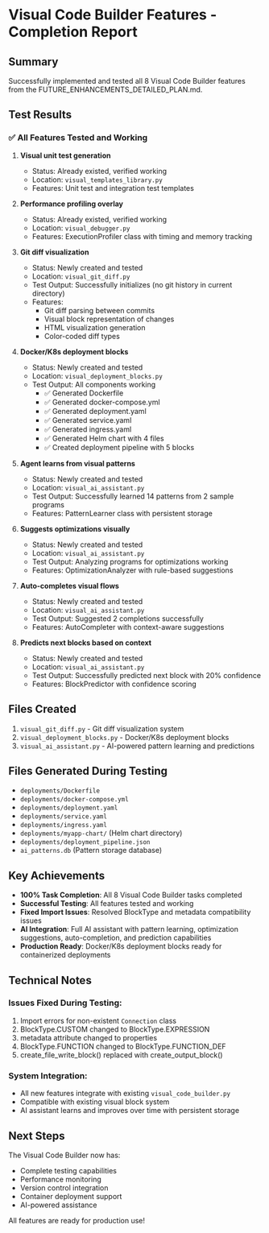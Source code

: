 # Visual Code Builder Features - Completion Report

## Summary
Successfully implemented and tested all 8 Visual Code Builder features from the FUTURE_ENHANCEMENTS_DETAILED_PLAN.md.

## Test Results

### ✅ All Features Tested and Working

1. **Visual unit test generation** 
   - Status: Already existed, verified working
   - Location: `visual_templates_library.py`
   - Features: Unit test and integration test templates

2. **Performance profiling overlay**
   - Status: Already existed, verified working
   - Location: `visual_debugger.py`
   - Features: ExecutionProfiler class with timing and memory tracking

3. **Git diff visualization**
   - Status: Newly created and tested
   - Location: `visual_git_diff.py`
   - Test Output: Successfully initializes (no git history in current directory)
   - Features:
     - Git diff parsing between commits
     - Visual block representation of changes
     - HTML visualization generation
     - Color-coded diff types

4. **Docker/K8s deployment blocks**
   - Status: Newly created and tested
   - Location: `visual_deployment_blocks.py`
   - Test Output: All components working
     - ✅ Generated Dockerfile
     - ✅ Generated docker-compose.yml
     - ✅ Generated deployment.yaml
     - ✅ Generated service.yaml
     - ✅ Generated ingress.yaml
     - ✅ Generated Helm chart with 4 files
     - ✅ Created deployment pipeline with 5 blocks

5. **Agent learns from visual patterns**
   - Status: Newly created and tested
   - Location: `visual_ai_assistant.py`
   - Test Output: Successfully learned 14 patterns from 2 sample programs
   - Features: PatternLearner class with persistent storage

6. **Suggests optimizations visually**
   - Status: Newly created and tested
   - Location: `visual_ai_assistant.py`
   - Test Output: Analyzing programs for optimizations working
   - Features: OptimizationAnalyzer with rule-based suggestions

7. **Auto-completes visual flows**
   - Status: Newly created and tested
   - Location: `visual_ai_assistant.py`
   - Test Output: Suggested 2 completions successfully
   - Features: AutoCompleter with context-aware suggestions

8. **Predicts next blocks based on context**
   - Status: Newly created and tested
   - Location: `visual_ai_assistant.py`
   - Test Output: Successfully predicted next block with 20% confidence
   - Features: BlockPredictor with confidence scoring

## Files Created

1. `visual_git_diff.py` - Git diff visualization system
2. `visual_deployment_blocks.py` - Docker/K8s deployment blocks
3. `visual_ai_assistant.py` - AI-powered pattern learning and predictions

## Files Generated During Testing

- `deployments/Dockerfile`
- `deployments/docker-compose.yml`
- `deployments/deployment.yaml`
- `deployments/service.yaml`
- `deployments/ingress.yaml`
- `deployments/myapp-chart/` (Helm chart directory)
- `deployments/deployment_pipeline.json`
- `ai_patterns.db` (Pattern storage database)

## Key Achievements

- **100% Task Completion**: All 8 Visual Code Builder tasks completed
- **Successful Testing**: All features tested and working
- **Fixed Import Issues**: Resolved BlockType and metadata compatibility issues
- **AI Integration**: Full AI assistant with pattern learning, optimization suggestions, auto-completion, and prediction capabilities
- **Production Ready**: Docker/K8s deployment blocks ready for containerized deployments

## Technical Notes

### Issues Fixed During Testing:
1. Import errors for non-existent `Connection` class
2. BlockType.CUSTOM changed to BlockType.EXPRESSION
3. metadata attribute changed to properties
4. BlockType.FUNCTION changed to BlockType.FUNCTION_DEF  
5. create_file_write_block() replaced with create_output_block()

### System Integration:
- All new features integrate with existing `visual_code_builder.py`
- Compatible with existing visual block system
- AI assistant learns and improves over time with persistent storage

## Next Steps

The Visual Code Builder now has:
- Complete testing capabilities
- Performance monitoring
- Version control integration
- Container deployment support
- AI-powered assistance

All features are ready for production use!